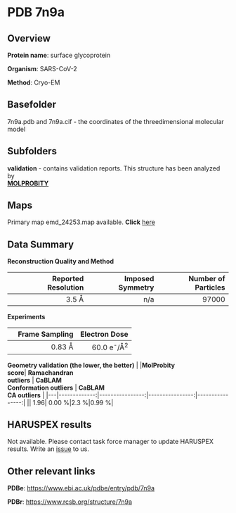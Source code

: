 # PDB 7n9a

## Overview

**Protein name**: surface glycoprotein

**Organism**: SARS-CoV-2

**Method**: Cryo-EM



## Basefolder

7n9a.pdb and 7n9a.cif - the coordinates of the threedimensional molecular model

## Subfolders





**validation** - contains validation reports. This structure has been analyzed by <br>  [**MOLPROBITY**](https://github.com/thorn-lab/coronavirus_structural_task_force/tree/master/pdb/surface_glycoprotein/SARS-CoV-2/7n9a/validation/molprobity)    



## Maps

Primary map emd_24253.map available. **Click** [here](http://ftp.wwpdb.org/pub/emdb/structures/EMD-24253/map/) 

## Data Summary
**Reconstruction Quality and Method**

|   | Reported Resolution | Imposed Symmetry | Number of Particles |
|---|-------------:|----------------:|--------------:|
|   |3.5 Å|n/a|97000|

**Experiments**

|   | Frame Sampling | Electron Dose |
|---|-------------:|----------------:|
|   |0.83 Å|60.0 e<sup>-</sup>/Å<sup>2</sup>|

**Geometry validation (the lower, the better)**
|   |**MolProbity<br>score**| **Ramachandran<br>outliers** | **CaBLAM<br>Conformation outliers** | **CaBLAM<br>CA outliers** |
|---|-------------:|----------------:|----------------:|----------------:|
||  1.96|  0.00 %|2.3 %|0.99 %|

## HARUSPEX results

Not available. Please contact task force manager to update HARUSPEX results. Write an [issue](https://github.com/thorn-lab/coronavirus_structural_task_force/issues) to us.

## Other relevant links 
**PDBe**:  https://www.ebi.ac.uk/pdbe/entry/pdb/7n9a
 
**PDBr**: https://www.rcsb.org/structure/7n9a 
